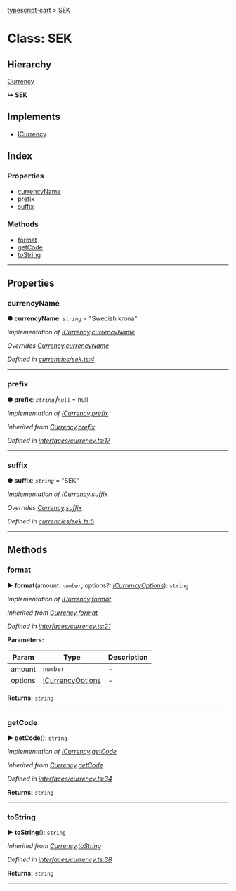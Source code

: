 [typescript-cart](../README.md) > [SEK](../classes/sek.md)



# Class: SEK

## Hierarchy


 [Currency](currency.md)

**↳ SEK**







## Implements

* [ICurrency](../interfaces/icurrency.md)

## Index

### Properties

* [currencyName](sek.md#currencyname)
* [prefix](sek.md#prefix)
* [suffix](sek.md#suffix)


### Methods

* [format](sek.md#format)
* [getCode](sek.md#getcode)
* [toString](sek.md#tostring)



---
## Properties
<a id="currencyname"></a>

###  currencyName

**●  currencyName**:  *`string`*  = "Swedish krona"

*Implementation of [ICurrency](../interfaces/icurrency.md).[currencyName](../interfaces/icurrency.md#currencyname)*

*Overrides [Currency](currency.md).[currencyName](currency.md#currencyname)*

*Defined in [currencies/sek.ts:4](https://github.com/FlareMind/typescript-cart/blob/a202c9e/src/currencies/sek.ts#L4)*





___

<a id="prefix"></a>

###  prefix

**●  prefix**:  *`string`⎮`null`*  =  null

*Implementation of [ICurrency](../interfaces/icurrency.md).[prefix](../interfaces/icurrency.md#prefix)*

*Inherited from [Currency](currency.md).[prefix](currency.md#prefix)*

*Defined in [interfaces/currency.ts:17](https://github.com/FlareMind/typescript-cart/blob/a202c9e/src/interfaces/currency.ts#L17)*





___

<a id="suffix"></a>

###  suffix

**●  suffix**:  *`string`*  = "SEK"

*Implementation of [ICurrency](../interfaces/icurrency.md).[suffix](../interfaces/icurrency.md#suffix)*

*Overrides [Currency](currency.md).[suffix](currency.md#suffix)*

*Defined in [currencies/sek.ts:5](https://github.com/FlareMind/typescript-cart/blob/a202c9e/src/currencies/sek.ts#L5)*





___


## Methods
<a id="format"></a>

###  format

► **format**(amount: *`number`*, options?: *[ICurrencyOptions](../interfaces/icurrencyoptions.md)*): `string`



*Implementation of [ICurrency](../interfaces/icurrency.md).[format](../interfaces/icurrency.md#format)*

*Inherited from [Currency](currency.md).[format](currency.md#format)*

*Defined in [interfaces/currency.ts:21](https://github.com/FlareMind/typescript-cart/blob/a202c9e/src/interfaces/currency.ts#L21)*



**Parameters:**

| Param | Type | Description |
| ------ | ------ | ------ |
| amount | `number`   |  - |
| options | [ICurrencyOptions](../interfaces/icurrencyoptions.md)   |  - |





**Returns:** `string`





___

<a id="getcode"></a>

###  getCode

► **getCode**(): `string`



*Implementation of [ICurrency](../interfaces/icurrency.md).[getCode](../interfaces/icurrency.md#getcode)*

*Inherited from [Currency](currency.md).[getCode](currency.md#getcode)*

*Defined in [interfaces/currency.ts:34](https://github.com/FlareMind/typescript-cart/blob/a202c9e/src/interfaces/currency.ts#L34)*





**Returns:** `string`





___

<a id="tostring"></a>

###  toString

► **toString**(): `string`



*Inherited from [Currency](currency.md).[toString](currency.md#tostring)*

*Defined in [interfaces/currency.ts:38](https://github.com/FlareMind/typescript-cart/blob/a202c9e/src/interfaces/currency.ts#L38)*





**Returns:** `string`





___


